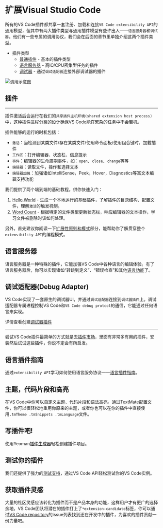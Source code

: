 # 扩展Visual Studio Code
所有的VS Code插件都共享一套注册、加载和连接`VS Code extensibility API`的通用模型，但其中有两大插件类型与通用插件模型有些许出入——`语言服务器`和`调试器`。他们有一些专属的调用协议，我们会在后面的章节里单独介绍这两个插件类型。

- 插件类型
    - [普通插件](#插件) - 基本的插件类型
    - [语言服务器](#语言服务器) - 高IO/CPU密集型任务的插件
    - [调试器](#调试适配器debug-adapter) - 通过`调试适配器`连接外部调试器的插件

![调用示意图](https://raw.githubusercontent.com/Microsoft/vscode-docs/master/docs/extensions/images/overview/extensibility-architecture.png)

## 插件
---

插件激活后会运行在我们的`共享插件主机环境(shared extension host process)`中，这种插件进程分离的设计确保VS Code能在繁杂的任务中不会宕机。

插件能够的运行的时机包括：
- `激活`：当检测到某类文件/存在某类文件/使用命令面板/使用组合键时，加载插件
- `工作区`：打开编辑器、状态栏、信息提示
- `事件`：编辑器的生命周期事件，如：`open, close, change`等等
- `编辑器`：读取文件，操作和选择文本
- `编辑器加强`：加强诸如IntelliSense，Peek，Hover，Diagnostics等富文本编辑支持功能

我们提供了两个端到端的基础教程，供你快速入门：
1. [Hello World](/extension-authoring/example-hello-world) - 生成一个本地运行的基础插件，了解插件的目录结构、配置文件，理解`激活`的触发机制。
2. [Word Count](docs/extension-authoring/example-word-count) - 根据特定的文件类型更新状态栏，响应编辑器的文本操作，学习文件被删除时该如何处理。

另外，首先建议你阅读一下[扩展性原则和模式](/extensibility-reference/principles-patterns)部分，能帮助你了解贯穿整个`extensibility API`的编程模式。

## 语言服务器

语言服务器是一种特殊的插件，它能加强VS Code中各种语言的编辑体验。有了语言服务器后，你可以实现诸如“转跳到定义”、“错误检查”和其他[语言功能](/extensibility-reference/language-extension-guidelines)了。

## 调试适配器(Debug Adapter)

VS Code实现了一套原生的调试器UI，并通过`调试适配器`连接到`调试器插件`上。调试适配器专属进程控制VS Code和`VS Code debug protcol`的通信，它能通过任何语言来实现。

详情查看创建[调试器插件](/extension-authoring/example-debug-adapter)

---

尝试VS Code插件最简单的方式就是去[插件市场](https://code.visualstudio.com/docs/editor/extension-gallery)，里面有非常多有用的插件，安装然后试试这些插件，你说不定会有所启发。

## 语言插件指南

通过`extensibility API`学习如何使用语言服务协议——[语言插件指南](/extensibility-reference/language-extension-guidelines)。

## 主题，代码片段和高亮

在VS Code中你可以自定义主题、代码片段和语法高亮。通过TextMate配置文件，你可以很轻松地重用你原来的主题，或者你也可以在你的插件中直接使用`.tmTheme .tmSnippets .tmLanguage`文件。

## 写插件吧!

使用Yeoman[插件生成器](/extension-authoring/extension-generator)轻松创建插件项目。

## 测试你的插件

我们还提供了强力的[测试支持](/extension-authoring/testing-extensions)，通过VS Code API轻松测试你的VS Code实例。

## 获取插件灵感

大量的社区灵感应该转化为插件而不是产品本身的功能，这样用户才有更广的选择余地，VS Code团队将潜在的插件打上了`*extension-candidate`标签，你可以通过[VS Code repository](https://github.com/Microsoft/vscode)的issue列表找到还在开发中的插件，为喜欢的插件贡献一份力量吧。